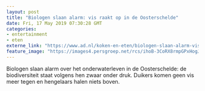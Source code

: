 ```yaml
---
layout: post
title: "Biologen slaan alarm: vis raakt op in de Oosterschelde"
date: Fri, 17 May 2019 07:30:28 GMT
categories: 
- entertainment 
- eten 
externe_link: "https://www.ad.nl/koken-en-eten/biologen-slaan-alarm-vis-raakt-op-in-de-oosterschelde~afbe6846/"
feature_image: "https://images4.persgroep.net/rcs/ihoB-3CoRX8rmpGPxHogJoxde28/diocontent/148522629/_fitwidth/400/?appId=21791a8992982cd8da851550a453bd7f&quality=0.7"
---
```


Biologen slaan alarm over het onderwaterleven in de Oosterschelde: de biodiversiteit staat volgens hen zwaar onder druk. Duikers komen geen vis meer tegen en hengelaars halen niets boven.
